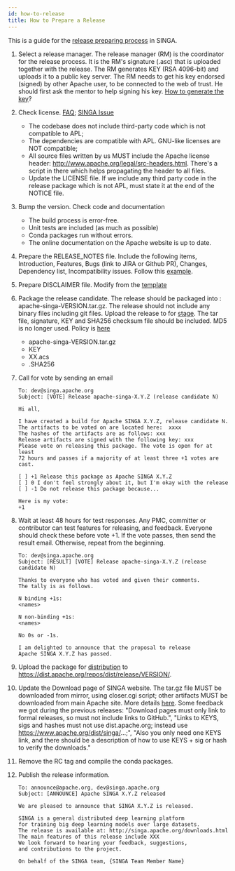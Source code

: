 ```yaml
---
id: how-to-release
title: How to Prepare a Release
---
```


<!--- Licensed to the Apache Software Foundation (ASF) under one or more contributor license agreements.  See the NOTICE file distributed with this work for additional information regarding copyright ownership.  The ASF licenses this file to you under the Apache License, Version 2.0 (the "License"); you may not use this file except in compliance with the License.  You may obtain a copy of the License at http://www.apache.org/licenses/LICENSE-2.0 Unless required by applicable law or agreed to in writing, software distributed under the License is distributed on an "AS IS" BASIS, WITHOUT WARRANTIES OR CONDITIONS OF ANY KIND, either express or implied.  See the License for the specific language governing permissions and limitations under the License.  -->

This is a guide for the [release preparing process](http://www.apache.org/dev/release-publishing.html) in SINGA.

1. Select a release manager. The release manager (RM) is the coordinator for the release process. It is the RM's signature (.asc) that is uploaded together with the release. The RM generates KEY (RSA 4096-bit) and uploads it to a public key server. The RM needs to get his key endorsed (signed) by other Apache user, to be connected to the web of trust. He should first ask the mentor to help signing his key. [How to generate the key](http://www.apache.org/dev/release-signing.html)?

2. Check license. [FAQ](https://www.apache.org/legal/src-headers.html#faq-docs); [SINGA Issue](https://issues.apache.org/jira/projects/SINGA/issues/SINGA-447)

   - The codebase does not include third-party code which is not compatible to APL;
   - The dependencies are compatible with APL. GNU-like licenses are NOT compatible;
   - All source files written by us MUST include the Apache license header: http://www.apache.org/legal/src-headers.html. There's a script in there which helps propagating the header to all files.
   - Update the LICENSE file. If we include any third party code in the release package which is not APL, must state it at the end of the NOTICE file.

3. Bump the version. Check code and documentation

   - The build process is error-free.
   - Unit tests are included (as much as possible)
   - Conda packages run without errors.
   - The online documentation on the Apache website is up to date.

4. Prepare the RELEASE_NOTES file. Include the following items, Introduction, Features, Bugs (link to JIRA or Github PR), Changes, Dependency list, Incompatibility issues. Follow this [example](http://commons.apache.org/proper/commons-digester/commons-digester-3.0/RELEASE-NOTES.txt).

5. Prepare DISCLAIMER file. Modify from the [template](http://incubator.apache.org/guides/branding.html#disclaimers)

6. Package the release candidate. The release should be packaged into : apache-singa-VERSION.tar.gz. The release should not include any binary files including git files. Upload the release to for [stage](https://dist.apache.org/repos/dist/dev/VERSION/). The tar file, signature, KEY and SHA256 checksum file should be included. MD5 is no longer used. Policy is [here](http://www.apache.org/dev/release-distribution#sigs-and-sums)

   - apache-singa-VERSION.tar.gz
   - KEY
   - XX.acs
   - .SHA256

7. Call for vote by sending an email

   ```
   To: dev@singa.apache.org
   Subject: [VOTE] Release apache-singa-X.Y.Z (release candidate N)

   Hi all,

   I have created a build for Apache SINGA X.Y.Z, release candidate N.
   The artifacts to be voted on are located here:  xxxx
   The hashes of the artifacts are as follows: xxx
   Release artifacts are signed with the following key: xxx
   Please vote on releasing this package. The vote is open for at least
   72 hours and passes if a majority of at least three +1 votes are cast.

   [ ] +1 Release this package as Apache SINGA X.Y.Z
   [ ] 0 I don't feel strongly about it, but I'm okay with the release
   [ ] -1 Do not release this package because...

   Here is my vote:
   +1
   ```

8. Wait at least 48 hours for test responses. Any PMC, committer or contributor can test features for releasing, and feedback. Everyone should check these before vote +1. If the vote passes, then send the result email. Otherwise, repeat from the beginning.

   ```
   To: dev@singa.apache.org
   Subject: [RESULT] [VOTE] Release apache-singa-X.Y.Z (release candidate N)

   Thanks to everyone who has voted and given their comments.
   The tally is as follows.

   N binding +1s:
   <names>

   N non-binding +1s:
   <names>

   No 0s or -1s.

   I am delighted to announce that the proposal to release
   Apache SINGA X.Y.Z has passed.
   ```

9. Upload the package for [distribution](http://www.apache.org/dev/release-publishing.html#distribution) to https://dist.apache.org/repos/dist/release/VERSION/.

10. Update the Download page of SINGA website. The tar.gz file MUST be downloaded from mirror, using closer.cgi script; other artifacts MUST be downloaded from main Apache site. More details [here](http://www.apache.org/dev/release-download-pages.html). Some feedback we got during the previous releases: "Download pages must only link to formal releases, so must not include links to GitHub.", "Links to KEYS, sigs and hashes must not use dist.apache.org; instead use https://www.apache.org/dist/singa/...;", "Also you only need one KEYS link, and there should be a description of how to use KEYS + sig or hash to verify the downloads."

11. Remove the RC tag and compile the conda packages.

12. Publish the release information.

    ```
    To: announce@apache.org, dev@singa.apache.org
    Subject: [ANNOUNCE] Apache SINGA X.Y.Z released

    We are pleased to announce that SINGA X.Y.Z is released.

    SINGA is a general distributed deep learning platform
    for training big deep learning models over large datasets.
    The release is available at: http://singa.apache.org/downloads.html
    The main features of this release include XXX
    We look forward to hearing your feedback, suggestions,
    and contributions to the project.

    On behalf of the SINGA team, {SINGA Team Member Name}
    ```
